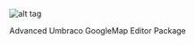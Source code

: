 ![alt tag](http://dejanstojanovic.net/media/13086/git-page-logo.png)

Advanced Umbraco GoogleMap Editor Package


